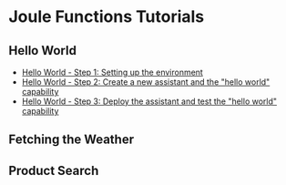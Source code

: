 # Joule Functions Tutorials

## Hello World

* [Hello World - Step 1: Setting up the environment](helloworld/step1/index.md)
* [Hello World - Step 2: Create a new assistant and the "hello world" capability](helloworld/step1/index.md)
* [Hello World - Step 3: Deploy the assistant and test the "hello world" capability](helloworld/step3/index.md)

## Fetching the Weather

## Product Search